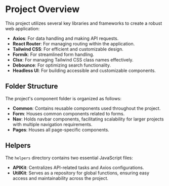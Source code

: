 # Project Overview

This project utilizes several key libraries and frameworks to create a robust web application:

- **Axios**: For data handling and making API requests.
- **React Router**: For managing routing within the application.
- **Tailwind CSS**: For efficient and customizable design.
- **Formik**: For streamlined form handling.
- **Clsx**: For managing Tailwind CSS class names effectively.
- **Debounce**: For optimizing search functionality.
- **Headless UI**: For building accessible and customizable components.

## Folder Structure

The project's component folder is organized as follows:

- **Common**: Contains reusable components used throughout the project.
- **Form**: Houses common components related to forms.
- **Nav**: Holds navbar components, facilitating scalability for larger projects with multiple navigation requirements.
- **Pages**: Houses all page-specific components.

## Helpers

The `helpers` directory contains two essential JavaScript files:

- **APIKit**: Centralizes API-related tasks and Axios configurations.
- **UtilKit**: Serves as a repository for global functions, ensuring easy access and maintainability across the project.
